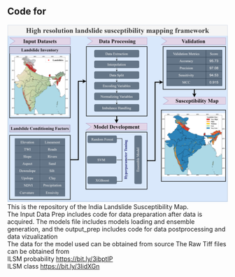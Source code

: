 ## Code for 

![graphical abstract drawio](https://github.com/der-knight/ILSM/blob/main/Images/graphical%20abstract.jpg)
This is the repository of the India Landslide Susceptibility Map.  
The Input Data Prep includes code for data preparation after data is acquired. 
The models file includes models loading and ensemble generation, and the output_prep includes code for data postprocessing and data vizualization  
The data for the model used can be obtained from source
The Raw Tiff files can be obtained from  
ILSM probability https://bit.ly/3ibptIP  
ILSM class https://bit.ly/3IidXGn  
